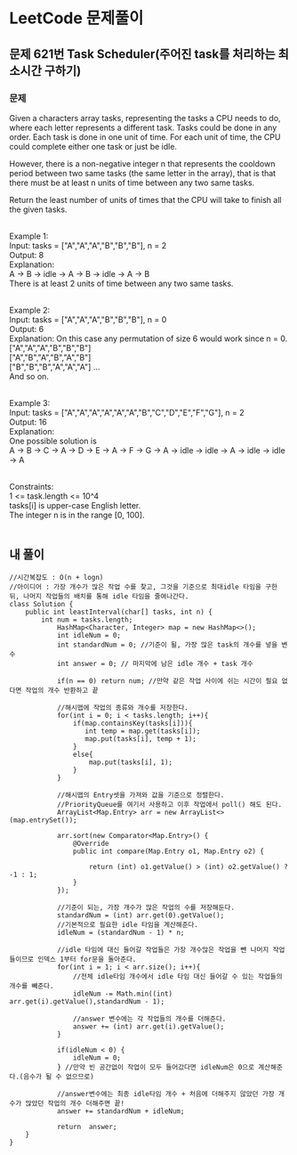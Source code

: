# LeetCode 문제풀이

## 문제 621번 Task Scheduler(주어진 task를 처리하는 최소시간 구하기)
### 문제<br>
Given a characters array tasks, representing the tasks a CPU needs to do, where each letter represents a different task. Tasks could be done in any order. Each task is done in one unit of time. For each unit of time, the CPU could complete either one task or just be idle.<br>

However, there is a non-negative integer n that represents the cooldown period between two same tasks (the same letter in the array), that is that there must be at least n units of time between any two same tasks.<br>

Return the least number of units of times that the CPU will take to finish all the given tasks.<br><br> 

Example 1:<br>
Input: tasks = ["A","A","A","B","B","B"], n = 2<br>
Output: 8<br>
Explanation:<br> 
A -> B -> idle -> A -> B -> idle -> A -> B<br>
There is at least 2 units of time between any two same tasks.<br><br>

Example 2:<br>
Input: tasks = ["A","A","A","B","B","B"], n = 0<br>
Output: 6<br>
Explanation: On this case any permutation of size 6 would work since n = 0.<br>
["A","A","A","B","B","B"]<br>
["A","B","A","B","A","B"]<br>
["B","B","B","A","A","A"]
...<br>
And so on.<br><br>

Example 3:<br>
Input: tasks = ["A","A","A","A","A","A","B","C","D","E","F","G"], n = 2<br>
Output: 16<br>
Explanation: <br>
One possible solution is<br>
A -> B -> C -> A -> D -> E -> A -> F -> G -> A -> idle -> idle -> A -> idle -> idle -> A<br><br>
 

Constraints:<br>
1 <= task.length <= 10^4<br>
tasks[i] is upper-case English letter.<br>
The integer n is in the range [0, 100].<br><br>

## 내 풀이
```
//시간복잡도 : O(n + logn)
//아이디어 : 가장 개수가 많은 작업 수를 찾고, 그것을 기준으로 최대idle 타임을 구한 뒤, 나머지 작업들의 배치를 통해 idle 타임을 줄여나간다.
class Solution {
    public int leastInterval(char[] tasks, int n) {
        int num = tasks.length;
            HashMap<Character, Integer> map = new HashMap<>();
            int idleNum = 0;
            int standardNum = 0; //기준이 될, 가장 많은 task의 개수를 넣을 변수
            int answer = 0; // 마지막에 남은 idle 개수 + task 개수

            if(n == 0) return num; //만약 같은 작업 사이에 쉬는 시간이 필요 없다면 작업의 개수 반환하고 끝

            //해시맵에 작업의 종류와 개수를 저장한다.
            for(int i = 0; i < tasks.length; i++){
                if(map.containsKey(tasks[i])){
                   int temp = map.get(tasks[i]);
                   map.put(tasks[i], temp + 1);
                }
                else{
                    map.put(tasks[i], 1);
                }
            }

            //해시맵의 Entry셋을 가져와 값을 기준으로 정렬한다.
            //PriorityQueue를 여기서 사용하고 이후 작업에서 poll() 해도 된다.
            ArrayList<Map.Entry> arr = new ArrayList<>(map.entrySet());

            arr.sort(new Comparator<Map.Entry>() {
                @Override
                public int compare(Map.Entry o1, Map.Entry o2) {

                    return (int) o1.getValue() > (int) o2.getValue() ? -1 : 1;
                }
            });

            //기준이 되는, 가장 개수가 많은 작업의 수를 저장해둔다.
            standardNum = (int) arr.get(0).getValue();
            //기본적으로 필요한 idle 타임을 계산해준다.
            idleNum = (standardNum - 1) * n;
            
            //idle 타임에 대신 들어갈 작업들은 가장 개수많은 작업을 뺀 나머지 작업들이므로 인덱스 1부터 for문을 돌아준다.
            for(int i = 1; i < arr.size(); i++){
                //전체 idle타임 개수에서 idle 타임 대신 들어갈 수 있는 작업들의 개수를 빼준다.
                idleNum -= Math.min((int) arr.get(i).getValue(),standardNum - 1);

                //answer 변수에는 각 작업들의 개수를 더해준다.
                answer += (int) arr.get(i).getValue();
            }

            if(idleNum < 0) {
                idleNum = 0;
            } //만약 빈 공간없이 작업이 모두 들어갔다면 idleNum은 0으로 계산해준다.(음수가 될 수 없으므로)

            //answer변수에는 최종 idle타임 개수 + 처음에 더해주지 않았던 가장 개수가 많았던 작업의 개수 더해주면 끝!
            answer += standardNum + idleNum;
            
            return  answer;
    }
}
```